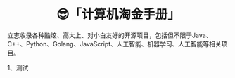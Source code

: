 <h1 align="center">😎「计算机淘金手册」</h1>

立志收录各种酷炫、高大上、对小白友好的开源项目，包括但不限于Java、C++、Python、Golang、JavaScript、人工智能、机器学习、人工智能等相关项目。



1、测试